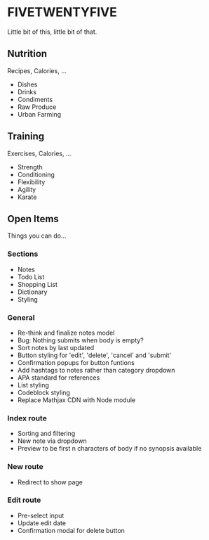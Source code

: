 # FIVETWENTYFIVE
Little bit of this, little bit of that.

## Nutrition
Recipes, Calories, ...

- Dishes
- Drinks
- Condiments
- Raw Produce
- Urban Farming

## Training
Exercises, Calories, ...

- Strength
- Conditioning
- Flexibility
- Agility
- Karate

## Open Items
Things you can do...

### Sections
- Notes
- Todo List
- Shopping List
- Dictionary
- Styling

### General
- Re-think and finalize notes model
- Bug: Nothing submits when body is empty?
- Sort notes by last updated
- Button styling for 'edit', 'delete', 'cancel' and 'submit'
- Confirmation popups for button funtions
- Add hashtags to notes rather than category dropdown
- APA standard for references
- List styling
- Codeblock styling
- Replace Mathjax CDN with Node module

### Index route
- Sorting and filtering
- New note via dropdown
- Preview to be first n characters of body if no synopsis available

### New route
- Redirect to show page

### Edit route
- Pre-select input
- Update edit date
- Confirmation modal for delete button
